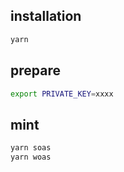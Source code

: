 ## installation

```sh
yarn
```

## prepare

```sh
export PRIVATE_KEY=xxxx
```

## mint

```sh
yarn soas
yarn woas
```
